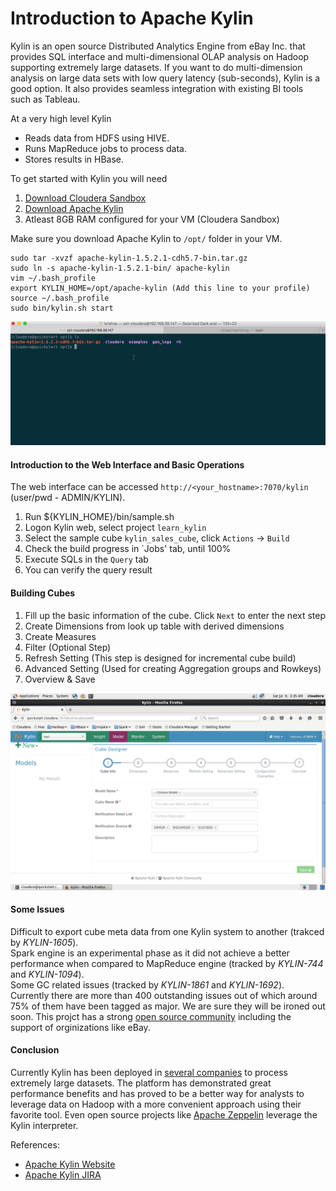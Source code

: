 # Introduction to Apache Kylin

Kylin is an open source Distributed Analytics Engine from eBay Inc. that provides SQL interface and multi-dimensional OLAP analysis on Hadoop supporting extremely large datasets. 
If you want to do multi-dimension analysis on large data sets with low query latency (sub-seconds), Kylin is a good option. It also provides seamless integration with existing BI tools such as Tableau.

At a very high level Kylin  
* Reads data from HDFS using HIVE.
* Runs MapReduce jobs to process data.
* Stores results in HBase.

To get started with Kylin you will need

1. [Download Cloudera Sandbox](http://www.cloudera.com/downloads/quickstart_vms/5-7.html)
2. [Download Apache Kylin](http://wwwftp.ciril.fr/pub/apache/kylin/apache-kylin-1.5.2.1/) 
3. Atleast 8GB RAM configured for your VM (Cloudera Sandbox)

Make sure you download Apache Kylin to `/opt/` folder in your VM. 
```
sudo tar -xvzf apache-kylin-1.5.2.1-cdh5.7-bin.tar.gz  
sudo ln -s apache-kylin-1.5.2.1-bin/ apache-kylin  
vim ~/.bash_profile  
export KYLIN_HOME=/opt/apache-kylin (Add this line to your profile)  
source ~/.bash_profile  
sudo bin/kylin.sh start  
```

![Installation Procedure](install.gif)  

#### Introduction to the Web Interface and Basic Operations
The web interface can be accessed `http://<your_hostname>:7070/kylin` (user/pwd - ADMIN/KYLIN).
1. Run ${KYLIN_HOME}/bin/sample.sh  
2. Logon Kylin web, select project `learn_kylin`  
3. Select the sample cube `kylin_sales_cube`, click `Actions` -> `Build`  
4. Check the build progress in `Jobs' tab, until 100%  
5. Execute SQLs in the `Query` tab  
6. You can verify the query result   

#### Building Cubes

1. Fill up the basic information of the cube. Click `Next` to enter the next step
2. Create Dimensions from look up table with derived dimensions
3. Create Measures 
4. Filter (Optional Step)
5. Refresh Setting (This step is designed for incremental cube build)
6. Advanced Setting (Used for creating Aggregation groups and Rowkeys)
7. Overview & Save

![Building Cubes](cube.png)  

#### Some Issues
Difficult to export cube meta data from one Kylin system to another (trakced by *KYLIN-1605*).  
Spark engine is an experimental phase as it did not achieve a better performance when compared to MapReduce engine (tracked by *KYLIN-744* and *KYLIN-1094*).  
Some GC related issues (tracked by *KYLIN-1861* and *KYLIN-1692*).  
Currently there are more than 400 outstanding issues out of which around 75% of them have been tagged as major. We are sure they will be ironed out soon. This projct has a strong [open source community](https://github.com/apache/kylin/graphs/contributors) including the support of orginizations like eBay.

#### Conclusion
Currently Kylin has been deployed in [several companies](http://kylin.apache.org/community/poweredby.html) to process extremely large datasets. The platform has demonstrated great performance benefits and has proved to be a better way for analysts to leverage data on Hadoop with a more convenient approach using their favorite tool. Even open source projects like [Apache Zeppelin](https://zeppelin.apache.org/) leverage the Kylin interpreter.


References:  
* [Apache Kylin Website](http://kylin.apache.org/)
* [Apache Kylin JIRA](https://issues.apache.org/jira/browse/KYLIN)